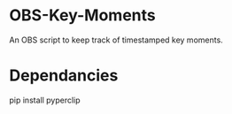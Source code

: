 # OBS-Key-Moments
An OBS script to keep track of timestamped key moments.

# Dependancies
pip install pyperclip
